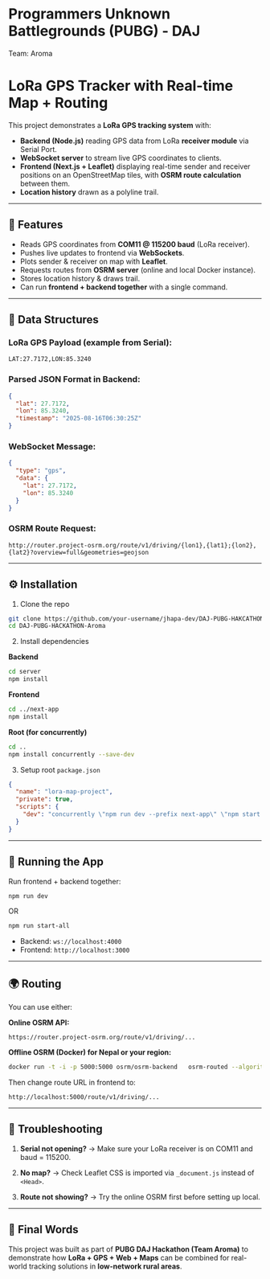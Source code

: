 # Programmers Unknown Battlegrounds (PUBG) - DAJ 

Team: Aroma

# LoRa GPS Tracker with Real-time Map + Routing

This project demonstrates a **LoRa GPS tracking system** with:
- **Backend (Node.js)** reading GPS data from LoRa **receiver module** via Serial Port.
- **WebSocket server** to stream live GPS coordinates to clients.
- **Frontend (Next.js + Leaflet)** displaying real-time sender and receiver positions on an OpenStreetMap tiles, with **OSRM route calculation** between them.
- **Location history** drawn as a polyline trail.

---

## 📌 Features
- Reads GPS coordinates from **COM11 @ 115200 baud** (LoRa receiver).
- Pushes live updates to frontend via **WebSockets**.
- Plots sender & receiver on map with **Leaflet**.
- Requests routes from **OSRM server** (online and local Docker instance).
- Stores location history & draws trail.
- Can run **frontend + backend together** with a single command.

---
## 📡 Data Structures

### LoRa GPS Payload (example from Serial): 
```
LAT:27.7172,LON:85.3240
```

### Parsed JSON Format in Backend:
```json
{
  "lat": 27.7172,
  "lon": 85.3240,
  "timestamp": "2025-08-16T06:30:25Z"
}
```

### WebSocket Message:
```json
{
  "type": "gps",
  "data": {
    "lat": 27.7172,
    "lon": 85.3240
  }
}
```

### OSRM Route Request:
```
http://router.project-osrm.org/route/v1/driving/{lon1},{lat1};{lon2},{lat2}?overview=full&geometries=geojson
```

---

## ⚙️ Installation

1. Clone the repo
```bash
git clone https://github.com/your-username/jhapa-dev/DAJ-PUBG-HAKCATHON-Aroma.git
cd DAJ-PUBG-HACKATHON-Aroma
```

2. Install dependencies

**Backend**
```bash
cd server
npm install
```

**Frontend**
```bash
cd ../next-app
npm install
```

**Root (for concurrently)**
```bash
cd ..
npm install concurrently --save-dev 
```

3. Setup root `package.json`
```json
{
  "name": "lora-map-project",
  "private": true,
  "scripts": {
    "dev": "concurrently \"npm run dev --prefix next-app\" \"npm start --prefix server\""
  }
}
```

---

## 🚀 Running the App

Run frontend + backend together:
```bash
npm run dev
```
OR
```bash
npm run start-all
```

- Backend: `ws://localhost:4000`
- Frontend: `http://localhost:3000`

---

## 🌍 Routing

You can use either:

**Online OSRM API:**
```
https://router.project-osrm.org/route/v1/driving/...
```

**Offline OSRM (Docker) for Nepal or your region:**
```bash
docker run -t -i -p 5000:5000 osrm/osrm-backend   osrm-routed --algorithm mld /data/nepal-latest.osrm
```

Then change route URL in frontend to:
```
http://localhost:5000/route/v1/driving/...
```

---

## 🔧 Troubleshooting

1. **Serial not opening?** → Make sure your LoRa receiver is on COM11 and baud = 115200.

2. **No map?** → Check Leaflet CSS is imported via `_document.js` instead of `<Head>`.

3. **Route not showing?** → Try the online OSRM first before setting up local.

---

## 🏁 Final Words
This project was built as part of **PUBG DAJ Hackathon (Team Aroma)** to demonstrate how **LoRa + GPS + Web + Maps** can be combined for real-world tracking solutions in **low-network rural areas**.


